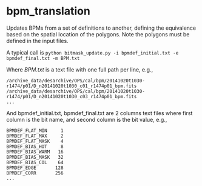 # bpm_translation
Updates BPMs from a set of definitions to another, defining the equivalence 
based on the spatial location of the polygons. Note the polygons must be 
defined in the input files.

A typical call is
`python bitmask_update.py -i bpmdef_initial.txt -e bpmdef_final.txt -m BPM.txt`

Where _BPM.txt_ is a text file with one full path per line, e.g.,

    /archive_data/desarchive/OPS/cal/bpm/20141020t1030-r1474/p01/D_n20141020t1030_c01_r1474p01_bpm.fits
    /archive_data/desarchive/OPS/cal/bpm/20141020t1030-r1474/p01/D_n20141020t1030_c03_r1474p01_bpm.fits
    ...
    
And bpmdef_initial.txt, bpmdef_final.txt are 2 columns text files where first
column is the bit name, and second column is the bit value, e.g.,

    BPMDEF_FLAT_MIN     1
    BPMDEF_FLAT_MAX     2
    BPMDEF_FLAT_MASK    4
    BPMDEF_BIAS_HOT     8
    BPMDEF_BIAS_WARM   16
    BPMDEF_BIAS_MASK   32
    BPMDEF_BIAS_COL    64
    BPMDEF_EDGE       128
    BPMDEF_CORR       256
    ...
